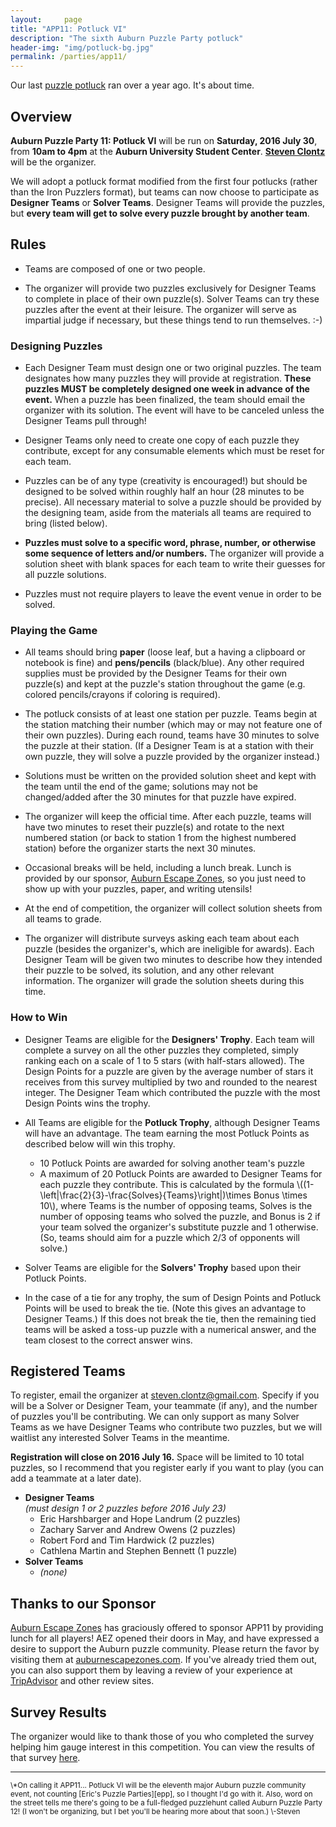 ```yaml
---
layout:     page
title: "APP11: Potluck VI"
description: "The sixth Auburn Puzzle Party potluck"
header-img: "img/potluck-bg.jpg"
permalink: /parties/app11/
---
```


Our last [puzzle potluck][0]
ran over a year ago. It's about time.

[0]: http://auburnpuzzleparty.wikia.com/wiki/Puzzle_Potluck_5:_Iron_Puzzlers

## Overview

**Auburn Puzzle Party 11: Potluck VI** will be run on
**Saturday, 2016 July 30**, from **10am to 4pm** at the
**Auburn University Student Center**.
[**Steven Clontz**](http://clontz.org) will be the organizer.

We will adopt a potluck format modified from the first four potlucks
(rather than the Iron Puzzlers format), but teams can now choose to
participate as **Designer Teams** or **Solver Teams**. Designer Teams will
provide the puzzles, but **every team will get to solve every puzzle brought
by another team**.

## Rules

* Teams are composed of one or two people.

* The organizer
  will provide two puzzles exclusively for Designer Teams to
  complete in place of their own puzzle(s). Solver Teams can try these puzzles
  after the event at their leisure. The organizer will serve as impartial judge
  if necessary, but these things tend to run themselves. :-)

### Designing Puzzles

* Each Designer Team must design one or two original puzzles. The team
  designates how many puzzles they will provide at registration. **These puzzles
  MUST be completely designed one week in advance of the event.**
  When a puzzle has been finalized, the team should email the organizer with
  its solution. The event will have to be
  canceled unless the Designer Teams pull through!

* Designer Teams only need to create one copy of each puzzle they contribute,
  except for any consumable elements which must be reset for each team.

* Puzzles can be of any type (creativity is encouraged!)
  but should be designed to be solved within roughly half an hour
  (28 minutes to be precise).
  All necessary material to solve a
  puzzle should be provided by the designing team, aside from the
  materials all teams are required to bring (listed below).

* **Puzzles must solve to a specific
  word, phrase, number, or otherwise some sequence of
  letters and/or numbers.** The organizer will provide
  a solution sheet with blank spaces for each team to write their guesses
  for all puzzle solutions.

* Puzzles must not require players to leave the event venue in order to be
  solved.

### Playing the Game

* All teams should bring **paper** (loose leaf, but a having a
  clipboard or notebook is fine)
  and **pens/pencils** (black/blue). Any other required
  supplies must be provided by the Designer Teams for their own puzzle(s)
  and kept at the puzzle's station throughout the game
  (e.g. colored pencils/crayons if coloring is required).

* The potluck consists of at least one station per puzzle. Teams begin at the
  station matching their number (which may or may not feature one of their own
  puzzles). During each round, teams have 30 minutes
  to solve the puzzle at their station. (If a Designer Team is at a station
  with their own puzzle, they will solve a puzzle provided by the organizer
  instead.)

* Solutions must be written on the provided solution sheet
  and kept with the team until the end of the game; solutions may not be
  changed/added after the 30 minutes for that puzzle have expired.

* The organizer will keep the official time. After each puzzle, teams will
  have two minutes to reset their puzzle(s)
  and rotate to the next numbered station (or back to
  station 1 from the highest numbered station) before the organizer
  starts the next 30 minutes.

* Occasional breaks will be held, including a lunch break. Lunch is provided
  by our sponsor, [Auburn Escape Zones][aez], so you just need to show up
  with your puzzles, paper, and writing utensils!

* At the end of competition, the organizer will collect solution sheets from
  all teams to grade.

* The organizer will distribute surveys asking each team about each puzzle
  (besides the organizer's, which are ineligible for awards). Each
  Designer Team will be given two minutes to describe how they intended their
  puzzle to be solved, its solution, and any other
  relevant information. The organizer will grade the solution sheets during
  this time.

### How to Win

* Designer Teams are eligible for the **Designers' Trophy**. Each team
  will complete a survey on all the other puzzles they completed, simply
  ranking each on a scale of 1 to 5 stars (with half-stars allowed). The
  Design Points for a puzzle are given by the average number of stars it
  receives from this survey multiplied by two and rounded to the nearest
  integer.
  The Designer Team which contributed the puzzle with the
  most Design Points wins the trophy.

* All Teams are eligible for the **Potluck Trophy**, although Designer Teams
  will have an advantage. The team earning the most Potluck Points as described
  below will win this trophy.
    * 10 Potluck Points are awarded for solving another team's puzzle
    * A maximum of 20 Potluck Points are awarded to Designer Teams for each
      puzzle they contribute. This is calculated by the formula
      \\((1-\\left|\\frac{2}{3}-\\frac{Solves}{Teams}\\right|)\\times Bonus \\times 10\\),
      where Teams is the number of opposing teams, Solves is the number of
      opposing teams who solved the puzzle, and Bonus is 2 if your team solved the
      organizer's substitute puzzle and 1 otherwise.
      (So, teams should aim for a puzzle which 2/3 of opponents will solve.)

* Solver Teams are eligible for the **Solvers' Trophy** based upon their
  Potluck Points.

* In the case of a tie for any trophy, the sum of Design Points and Potluck
  Points will be used to break the tie.
  (Note this gives an advantage to Designer Teams.) If this does not break the
  tie, then the remaining tied teams will be asked a toss-up puzzle with a
  numerical answer, and the team closest to the correct answer wins.

## Registered Teams

To register, email the organizer at
<steven.clontz@gmail.com>. Specify if you will be a Solver or Designer Team,
your teammate (if any), and the number of puzzles you'll be contributing.
We can only support as many Solver Teams as we have Designer Teams who contribute
two puzzles, but we will waitlist any interested Solver Teams in the meantime.

**Registration will close on 2016 July 16.** Space will be limited to 10 total
puzzles, so I recommend that you register early if you want to play
(you can add a teammate at a later date).

* **Designer Teams**  
  *(must design 1 or 2 puzzles before 2016 July 23)*
    * Eric Harshbarger and Hope Landrum (2 puzzles)
    * Zachary Sarver and Andrew Owens (2 puzzles)
    * Robert Ford and Tim Hardwick (2 puzzles)
    * Cathlena Martin and Stephen Bennett (1 puzzle)
* **Solver Teams**
    * *(none)*

## Thanks to our Sponsor

[Auburn Escape Zones][aez] has graciously offered to sponsor APP11 by
providing lunch for all players! AEZ opened their doors in May, and have
expressed a desire to support the Auburn puzzle community.
Please return the favor by visiting them
at [auburnescapezones.com][aez]. If you've already tried them out,
you can also support them by leaving a review of your experience
at [TripAdvisor][aeztrip] and other review sites.

[aez]: http://auburnescapezones.com/
[aeztrip]: https://www.tripadvisor.com/Attraction_Review-g29006-d10086047-Reviews-Auburn_Escape_Zones-Auburn_Alabama.html

## Survey Results

The organizer would like to thank those of you who completed the survey
helping him gauge interest
in this competition. You can view the results of that survey [here][1].

[1]: https://docs.google.com/forms/d/1mcnlmruUOP97kYPpgAwhHC9130mjBN56hyBHVNcwTJA/viewanalytics

---

<small>
\*On calling it APP11...
Potluck VI will be the eleventh major Auburn puzzle community event,
not counting [Eric's Puzzle Parties][epp], so I thought I'd go with it.
Also, word on the street tells me
there's going to be a full-fledged puzzlehunt called Auburn Puzzle
Party 12!
(I won't be organizing, but I bet you'll be hearing more about that soon.)
\-Steven
</small>

[epp]: http://www.ericharshbarger.org/epp/
